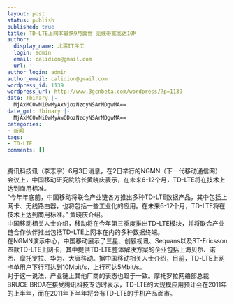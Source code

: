 ```yaml
---
layout: post
status: publish
published: true
title: TD-LTE上网本最快9月面世 无线带宽高达10M
author:
  display_name: 北漂IT民工
  login: admin
  email: calidion@gmail.com
  url: ''
author_login: admin
author_email: calidion@gmail.com
wordpress_id: 1139
wordpress_url: http://www.3gcnbeta.com/wordpress/?p=1139
date: !binary |-
  MjAxMC0wNi0wMyAxNjozNzoyNSArMDgwMA==
date_gmt: !binary |-
  MjAxMC0wNi0wMyAwODozNzoyNSArMDgwMA==
categories:
- 新闻
tags:
- TD-LTE
comments: []
---
```

<p>腾讯科技讯（李志宇）6月3日消息，在2日举行的NGMN（下一代移动通信网）会议上，中国移动研究院院长黄晓庆表示，在未来6-12个月，TD-LTE将在技术上达到商用标准。<br />
&ldquo;今年年底前，中国移动将联合产业链各方推出多种TD-LTE数据产品，其中包括上网卡、无线路由器，也将包括一些工业化的应用。在未来6-12个月，TD-LTE将在技术上达到商用标准。&rdquo; 黄晓庆介绍。<br />
中国移动相关人士介绍，移动将在今年第三季度推出TD-LTE模块，并将联合产业链合作伙伴推出包括TD-LTE上网本在内的多种数据终端。<br />
在NGMN演示中心，中国移动展示了三星、创毅视讯、Sequans以及ST-Ericsson四款TD-LTE上网卡，其中提供TD-LTE整体解决方案的企业包括上海贝尔、诺西、摩托罗拉、华为、大唐移动。据中国移动相关人士介绍，目前，TD-LTE上网卡单用户下行可达到10Mbit&#47;s，上行可达5Mbit&#47;s。<br />
对于这一说法，产业链上其他厂商的表态也趋于一致。摩托罗拉网络部总裁BRUCE BRDA在接受腾讯科技专访时表示，TD-LTE的大规模应用预计会在2011年的上半年，而在2011年下半年将会有TD-LTE的手机产品面市。</p>
